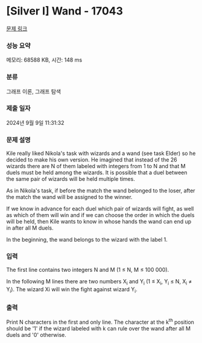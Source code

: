 # [Silver I] Wand - 17043 

[문제 링크](https://www.acmicpc.net/problem/17043) 

### 성능 요약

메모리: 68588 KB, 시간: 148 ms

### 분류

그래프 이론, 그래프 탐색

### 제출 일자

2024년 9월 9일 11:31:32

### 문제 설명

<p>Kile really liked Nikola's task with wizards and a wand (see task Elder) so he decided to make his own version. He imagined that instead of the 26 wizards there are N of them labeled with integers from 1 to N and that M duels must be held among the wizards. It is possible that a duel between the same pair of wizards will be held multiple times.</p>

<p>As in Nikola's task, if before the match the wand belonged to the loser, after the match the wand will be assigned to the winner.</p>

<p>If we know in advance for each duel which pair of wizards will fight, as well as which of them will win and if we can choose the order in which the duels will be held, then Kile wants to know in whose hands the wand can end up in after all M duels.</p>

<p>In the beginning, the wand belongs to the wizard with the label 1.</p>

### 입력 

 <p>The first line contains two integers N and M (1 ≤ N, M ≤ 100 000).</p>

<p>In the following M lines there are two numbers X<sub>i</sub> and Y<sub>i</sub> (1 ≤ X<sub>i</sub>, Y<sub>i</sub> ≤ N, X<sub>i</sub> ≠ Y<sub>i</sub>). The wizard Xi will win the fight against wizard Y<sub>i</sub>.</p>

### 출력 

 <p>Print N characters in the first and only line. The character at the k<sup>th</sup> position should be '1' if the wizard labeled with k can rule over the wand after all M duels and '0' otherwise.</p>

